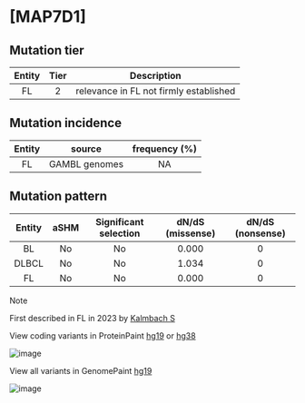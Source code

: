 # [MAP7D1]

## Mutation tier

|Entity|Tier|Description                           |
|:------:|:----:|--------------------------------------|
|FL    |2   |relevance in FL not firmly established|
## Mutation incidence

|Entity|source       |frequency (%)|
|:------:|:-------------:|:-------------:|
|FL    |GAMBL genomes|NA           |

## Mutation pattern

|Entity|aSHM|Significant selection|dN/dS (missense)|dN/dS (nonsense)|
|:------:|:----:|:---------------------:|:----------------:|:----------------:|
|BL    |No  |No                   |0.000           |0               |
|DLBCL |No  |No                   |1.034           |0               |
|FL    |No  |No                   |0.000           |0               |


> [!NOTE]
> First described in FL in 2023 by [Kalmbach S](https://pubmed.ncbi.nlm.nih.gov/37563306)

View coding variants in ProteinPaint [hg19](https://www.bcgsc.ca/downloads/morinlab/GAMBL/test/genes/MAP7D1_protein.html)  or [hg38](https://www.bcgsc.ca/downloads/morinlab/GAMBL/test/genes/MAP7D1_protein_hg38.html)

![image](../../images/proteinpaint/MAP7D1_NM_018067.svg)

View all variants in GenomePaint [hg19](https://www.bcgsc.ca/downloads/morinlab/GAMBL/test/genes/MAP7D1.html)

![image](../../images/proteinpaint/MAP7D1.svg)
